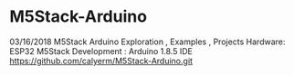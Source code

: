 # M5Stack-Arduino
03/16/2018
M5Stack Arduino Exploration , Examples , Projects
Hardware:  ESP32 M5Stack
Development : Arduino 1.8.5 IDE
https://github.com/calyerm/M5Stack-Arduino.git
